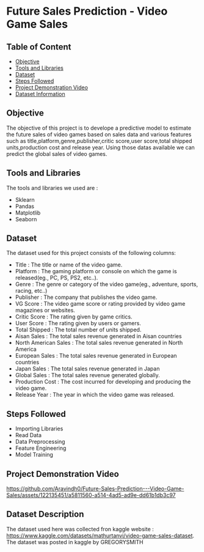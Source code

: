 # Future Sales Prediction - Video Game Sales


## Table of Content
- [Objective](#Objective)
- [Tools and Libraries](#Tools-and-Libraries)
- [Dataset](#Dataset)
- [Steps Followed](#Steps-Followed)
- [Project Demonstration Video](Project-Demonstration-Video)
- [Dataset Information](#Dataset-Information)

## Objective
The objective of this project is to develope a predictive model to estimate the future sales of video games based on sales data and various features such as title,platform,genre,publisher,critic score,user score,total shipped units,production cost and release year.
Using those datas available we can predict the global sales of video games.
## Tools and Libraries
The tools and libraries we used are :
- Sklearn
- Pandas
- Matplotlib
- Seaborn
## Dataset
The dataset used for this project consists of the following columns:
- Title : The title or name of the video game.
- Platform : The gaming platform or console on which the game is released(eg., PC, PS, PS2, etc..).
- Genre : The genre or category of the video game(eg., adventure, sports, racing, etc..)
- Publisher : The company that publishes the video game.
- VG Score : The video game score or rating provided by video game magazines or websites.
- Critic Score : The rating given by game critics.
- User Score : The rating given by users or gamers.
- Total Shipped : The total number of units shipped.
- Aisan Sales : The total sales revenue generated in Aisan countries
- North American Sales : The total sales revenue generated in North America
- European Sales : The total sales revenue generated in European countries
- Japan Sales : The total sales revenue generated in Japan
- Global Sales : The total sales revenue generated globally.
- Production Cost : The cost incurred for developing and producing the video game.
- Release Year : The year in which the video game was released.
## Steps Followed
- Importing Libraries
- Read Data
- Data Preprocessing
- Feature Engineering
- Model Training
## Project Demonstration Video
https://github.com/Aravindh0/Future-Sales-Prediction---Video-Game-Sales/assets/122135451/a5811560-a514-4ad5-ad9e-dd61b1db3c97
## Dataset Description
The dataset used here was collected fron kaggle website : https://www.kaggle.com/datasets/mathurtanvi/video-game-sales-dataset.
The dataset was posted in kaggle by GREGORYSMITH
